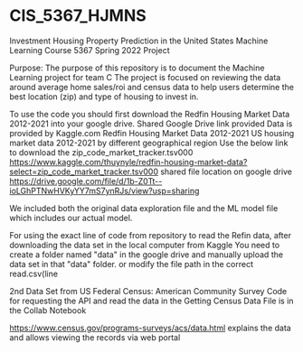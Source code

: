 # CIS_5367_HJMNS
Investment Housing Property Prediction in the United States
Machine Learning Course 5367 Spring 2022 Project

Purpose: The purpose of this repository is to document the Machine Learning project for team C The project is focused on reviewing the data around average home sales/roi and census data to help users determine the best location (zip) and type of housing to invest in.

To use the code you should first download the Redfin Housing Market Data 2012-2021 into your google drive. Shared Google Drive link provided Data is provided by Kaggle.com Redfin Housing Market Data 2012-2021 US housing market data 2012-2021 by different geographical region Use the below link to download the zip_code_market_tracker.tsv000 https://www.kaggle.com/thuynyle/redfin-housing-market-data?select=zip_code_market_tracker.tsv000 shared file location on google drive https://drive.google.com/file/d/1b-Z0Tt--ioLGhPTNwHVKyYY7mS7ynRJs/view?usp=sharing

We included both the original data exploration file and the ML model file which includes our actual model.

For using the exact line of code from repository to read the Refin data, after downloading the data set in the local computer from Kaggle You need to create a folder named "data" in the google drive and manually upload the data set in that "data" folder. or modify the file path in the correct read.csv(line

2nd Data Set from US Federal Census: American Community Survey Code for requesting the API and read the data in the Getting Census Data File is in the Collab Notebook

https://www.census.gov/programs-surveys/acs/data.html explains the data and allows viewing the records via web portal
